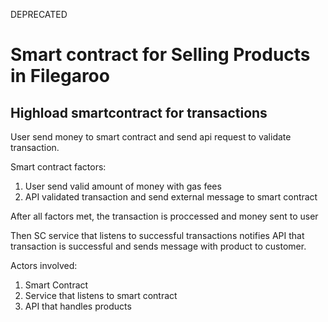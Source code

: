 DEPRECATED

# Smart contract for Selling Products in Filegaroo

## Highload smartcontract for transactions

User send money to smart contract and send api request to validate transaction.

Smart contract factors:
1. User send valid amount of money with gas fees
2. API validated transaction and send external message to smart contract

After all factors met, the transaction is proccessed and money sent to user

Then SC service that listens to successful transactions notifies API that transaction is successful and sends message with product to customer.


Actors involved:
1. Smart Contract
2. Service that listens to smart contract
3. API that handles products
